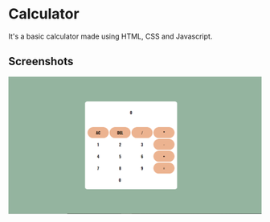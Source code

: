 
# Calculator

It's a basic calculator made using HTML, CSS and Javascript.


## Screenshots

![App Screenshot](https://github.com/parthtyagii/Web-Development/blob/master/Calculator/screen%20shot.PNG)

